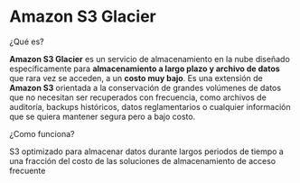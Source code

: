 # Amazon S3 Glacier

¿Qué es?

**Amazon S3 Glacier** es un servicio de almacenamiento en la nube diseñado específicamente para **almacenamiento a largo plazo y archivo de datos** que rara vez se acceden, a un **costo muy bajo**. Es una extensión de **Amazon S3** orientada a la conservación de grandes volúmenes de datos que no necesitan ser recuperados con frecuencia, como archivos de auditoría, backups históricos, datos reglamentarios o cualquier información que se quiera mantener segura pero a bajo costo.

¿Como funciona?

S3 optimizado para almacenar datos durante largos periodos de tiempo a una fracción del costo de las soluciones de almacenamiento de acceso frecuente